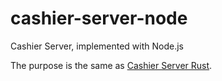 # cashier-server-node
Cashier Server, implemented with Node.js

The purpose is the same as [Cashier Server Rust](https://github.com/alensiljak/cashier-server-rust).
